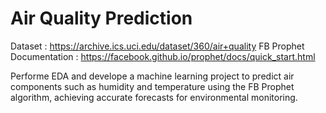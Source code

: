# Air Quality Prediction
Dataset : https://archive.ics.uci.edu/dataset/360/air+quality
FB Prophet Documentation : https://facebook.github.io/prophet/docs/quick_start.html

Performe EDA and develope a machine learning project to predict air components such as humidity and temperature using the FB Prophet algorithm, achieving accurate forecasts for
environmental monitoring.
